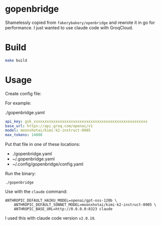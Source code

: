 # gopenbridge

Shamelessly copied from `fakerybakery/openbridge` and rewrote it in go for performance. I just wanted to use claude code with GroqCloud.

# Build

```sh
make build
```

# Usage

Create config file:

For example:

./gopenbridge.yaml
```yaml
api_key: gsk_xxxxxxxxxxxxxxxxxxxxxxxxxxxxxxxxxxxxxxxxxxxxxxxxxxxx
base_url: https://api.groq.com/openai/v1
model: moonshotai/kimi-k2-instruct-0905
max_tokens: 14000
```

Put that file in one of these locations:

- ./gopenbridge.yaml
- ~/.gopenbridge.yaml
- ~/.config/gopenbridge/config.yaml


Run the binary:

```
./gopenbridge
```

Use with the `claude` command:
```
ANTHROPIC_DEFAULT_HAIKU_MODEL=openai/gpt-oss-120b \
    ANTHROPIC_DEFAULT_SONNET_MODEL=moonshotai/kimi-k2-instruct-0905 \
    ANTHROPIC_BASE_URL=http://0.0.0.0:8323 claude
```

I used this with claude code version `v2.0.19`.
